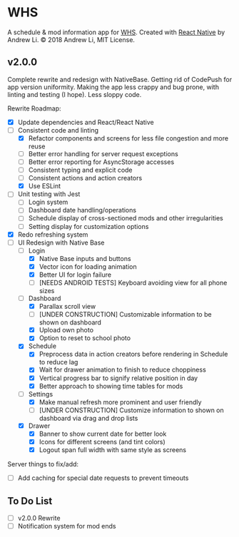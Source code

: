 # WHS

A schedule & mod information app for [WHS](http://whs.westside66.org/). Created
with [React Native](https://facebook.github.io/react-native/) by Andrew Li. © 2018 Andrew Li, MIT License.

## v2.0.0

Complete rewrite and redesign with NativeBase. Getting rid of CodePush for app version uniformity.
Making the app less crappy and bug prone, with linting and  testing (I hope). Less sloppy code.

Rewrite Roadmap:

- [x] Update dependencies and React/React Native
- [ ] Consistent code and linting
  - [x] Refactor components and screens for less file congestion and more reuse
  - [ ] Better error handling for server request exceptions
  - [ ] Better error reporting for AsyncStorage accesses
  - [ ] Consistent typing and explicit code
  - [ ] Consistent actions and action creators
  - [x] Use ESLint
- [ ] Unit testing with Jest
  - [ ] Login system
  - [ ] Dashboard date handling/operations
  - [ ] Schedule display of cross-sectioned mods and other irregularities
  - [ ] Setting display for customization options
- [x] Redo refreshing system
- [ ] UI Redesign with Native Base
  - [ ] Login
    - [x] Native Base inputs and buttons
    - [x] Vector icon for loading animation
    - [x] Better UI for login failure
    - [ ] [NEEDS ANDROID TESTS] Keyboard avoiding view for all phone sizes
  - [ ] Dashboard
    - [x] Parallax scroll view
    - [ ] [UNDER CONSTRUCTION] Customizable information to be shown on dashboard
    - [x] Upload own photo
    - [x] Option to reset to school photo
  - [x] Schedule
    - [x] Preprocess data in action creators before rendering in Schedule to reduce lag
    - [x] Wait for drawer animation to finish to reduce choppiness
    - [x] Vertical progress bar to signify relative position in day
    - [x] Better approach to showing time tables for mods
  - [ ] Settings
    - [x] Make manual refresh more prominent and user friendly
    - [ ] [UNDER CONSTRUCTION] Customize information to shown on dashboard via drag and drop lists
  - [x] Drawer
    - [x] Banner to show current date for better look
    - [x] Icons for different screens (and tint colors)
    - [x] Logout span full width with same style as screens

Server things to fix/add:
- [ ] Add caching for special date requests to prevent timeouts

## To Do List

- [ ] v2.0.0 Rewrite
- [ ] Notification system for mod ends
